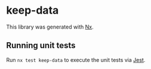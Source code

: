 # keep-data

This library was generated with [Nx](https://nx.dev).

## Running unit tests

Run `nx test keep-data` to execute the unit tests via [Jest](https://jestjs.io).

